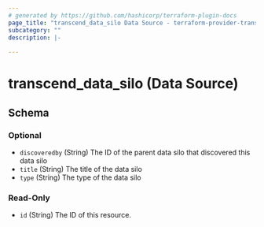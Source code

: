 ```yaml
---
# generated by https://github.com/hashicorp/terraform-plugin-docs
page_title: "transcend_data_silo Data Source - terraform-provider-transcend"
subcategory: ""
description: |-
  
---
```


# transcend_data_silo (Data Source)





<!-- schema generated by tfplugindocs -->
## Schema

### Optional

- `discoveredby` (String) The ID of the parent data silo that discovered this data silo
- `title` (String) The title of the data silo
- `type` (String) The type of the data silo

### Read-Only

- `id` (String) The ID of this resource.


